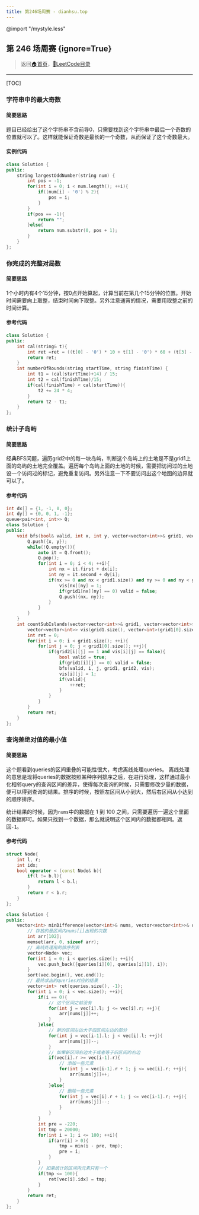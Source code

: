 ```yaml
---
title: 第246场周赛 - dianhsu.top
---
```

@import "/mystyle.less"

## 第 246 场周赛 {ignore=True}
> 返回[:house:首页](../../../index.html)，[:rocket:LeetCode目录](../../index.html)

---

[TOC]

### 字符串中的最大奇数
#### 简要思路

题目已经给出了这个字符串不含前导0，只需要找到这个字符串中最后一个奇数的位置就可以了。这样就能保证奇数是最长的一个奇数，从而保证了这个奇数最大。

#### 实例代码
```cpp
class Solution {
public:
    string largestOddNumber(string num) {
        int pos = -1;
        for(int i = 0; i < num.length(); ++i){
            if((num[i] - '0') % 2){
                pos = i;
            }
        }
        if(pos == -1){
            return "";
        }else{
            return num.substr(0, pos + 1);
        }
    }
};
```

### 你完成的完整对局数
#### 简要思路
1个小时内有4个15分钟，按0点开始算起，计算当前在第几个15分钟的位置。开始时间需要向上取整，结束时间向下取整。另外注意通宵的情况，需要用取整之前的时间计算。
#### 参考代码
```cpp
class Solution {
public:
    int cal(string& t){
        int ret =ret = ((t[0] - '0') * 10 + t[1] - '0') * 60 + (t[3] - '0') * 10 + t[4] - '0';
        return ret;
    }
    int numberOfRounds(string startTime, string finishTime) {
        int t1 = (cal(startTime)+14) / 15;
        int t2 = cal(finishTime)/15;
        if(cal(finishTime) < cal(startTime)){
            t2 += 24 * 4;
        }
        return t2 - t1;
    }
};
```

### 统计子岛屿

#### 简要思路
经典BFS问题，遍历grid2中的每一块岛屿，判断这个岛屿上的土地是不是grid1上面的岛屿的土地完全覆盖。遍历每个岛屿上面的土地的时候，需要把访问过的土地设一个访问过的标记，避免重复访问。另外注意一下不要访问出这个地图的边界就可以了。
#### 参考代码
```cpp
int dx[] = {1, -1, 0, 0};
int dy[] = {0, 0, 1, -1};
queue<pair<int, int>> Q;
class Solution {
public:
    void bfs(bool& valid, int x, int y, vector<vector<int>>& grid1, vector<vector<int>>& grid2, vector<vector<int>>& vis){
        Q.push({x, y});
        while(!Q.empty()){
            auto it = Q.front();
            Q.pop();
            for(int i = 0; i < 4; ++i){
                int nx = it.first + dx[i];
                int ny = it.second + dy[i];
                if(nx >= 0 and nx < grid1.size() and ny >= 0 and ny < grid1[0].size() and grid2[nx][ny] == 1 and vis[nx][ny] == 0){
                    vis[nx][ny] = 1;
                    if(grid1[nx][ny] == 0) valid = false;
                    Q.push({nx, ny});
                }
            }
        }
    }
    int countSubIslands(vector<vector<int>>& grid1, vector<vector<int>>& grid2) {
        vector<vector<int>> vis(grid1.size(), vector<int>(grid1[0].size(), 0));
        int ret = 0;
        for(int i = 0; i < grid1.size(); ++i){
            for(int j = 0; j < grid1[0].size(); ++j){
                if(grid2[i][j] == 1 and vis[i][j] == false){
                    bool valid = true;
                    if(grid1[i][j] == 0) valid = false;
                    bfs(valid, i, j, grid1, grid2, vis);
                    vis[i][j] = 1;
                    if(valid){
                        ++ret;
                    }
                }
            }
        }
        return ret;
    }
};
```

### 查询差绝对值的最小值

#### 简要思路
这个题看到queries的区间重叠的可能性很大，考虑离线处理queries。
离线处理的意思是现将queries的数据按照某种序列排序之后，在进行处理，这样通过最小化相邻query的查询区间的差异，使得每次查询的时候，只需要修改少量的数据，便可以得到查询的结果。排序的时候，按照左区间从小到大，然后右区间从小达到的顺序排序。

统计结果的时候，因为`nums`中的数据在 $1$ 到 $100$ 之间，只需要遍历一遍这个里面的数据即可。如果只找到一个数据，那么就说明这个区间内的数据都相同。返回`-1`。

#### 参考代码
```cpp
struct Node{
    int l, r;
    int idx;
    bool operator < (const Node& b){
        if(l != b.l){
            return l < b.l;    
        }
        return r < b.r;
    }
};

class Solution {
public:
    vector<int> minDifference(vector<int>& nums, vector<vector<int>>& queries) {
        // 存放的是区间内nums[i]出现的次数
        int arr[102];
        memset(arr, 0, sizeof arr);
        // 离线处理用的排序列表
        vector<Node> vec;
        for(int i = 0; i < queries.size(); ++i){
            vec.push_back({queries[i][0], queries[i][1], i});
        }
        sort(vec.begin(), vec.end());
        // 最终求出的queries对应的结果
        vector<int> ret(queries.size(), -1);
        for(int i = 0; i < vec.size(); ++i){
            if(i == 0){
                // 这个区间之前没有
                for(int j = vec[i].l; j <= vec[i].r; ++j){
                    arr[nums[j]]++;
                }
            }else{
                // 新的区间左边大于旧区间左边的部分
                for(int j = vec[i-1].l; j < vec[i].l; ++j){
                    arr[nums[j]]--;
                }
                // 如果新区间右边大于或者等于旧区间的右边
                if(vec[i].r >= vec[i-1].r){
                    // 添加一些元素
                    for(int j = vec[i-1].r + 1; j <= vec[i].r; ++j){
                        arr[nums[j]]++;
                    }
                }else{
                    // 删除一些元素
                    for(int j = vec[i].r + 1; j <= vec[i-1].r; ++j){
                        arr[nums[j]]--;
                    }
                }
            }
            int pre = -220;
            int tmp = 20000;
            for(int i = 1; i <= 100; ++i){
                if(arr[i] > 0){
                    tmp = min(i - pre, tmp);
                    pre = i;
                }
            }
            // 如果统计的区间内元素只有一个
            if(tmp <= 100){
                ret[vec[i].idx] = tmp;    
            }
        }
        return ret;
    }
};
```